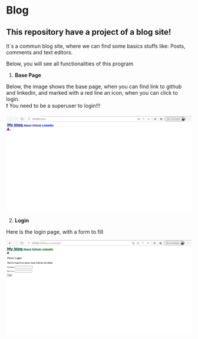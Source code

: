# Blog
## This repository have a project of a blog site!
It´s a commun blog site, where we can find some basics stuffs like: Posts, comments and text editors.

Below, you will see all functionalities of this program

1. **Base Page** 

Below, the image shows the base page, when you can find link to github and linkedin, and marked with a red line an icon, when you can click to login. \
:exclamation: You need to be a superuser to login!!!

<img src="Blog_1.png" width=600 border=blue>

2. **Login**

Here is the login page, with a form to fill

<img src="Blog_2.png" width=600 border=blue>

